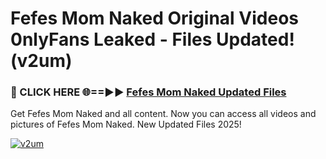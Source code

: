 # Fefes Mom Naked Original Videos 0nlyFans Leaked - Files Updated! (v2um)

<h3>🔴 CLICK HERE 🌐==►► <a href="https://tinyurl.com/yckcrads" rel="nofollow">Fefes Mom Naked Updated Files</a></h3>

Get Fefes Mom Naked and all content. Now you can access all videos and pictures of Fefes Mom Naked. New Updated Files 2025!

[![v2um](https://i.imgur.com/hpKpOFt.gif)](https://tinyurl.com/yckcrads)
